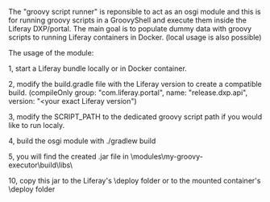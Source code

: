 The "groovy script runner" is reponsible to act as an osgi module and this is for running groovy scripts in a GroovyShell and execute them inside the Liferay DXP/portal.
The main goal is to populate dummy data with groovy scripts to running Liferay containers in Docker. (local usage is also possible)

The usage of the module:

1, start a Liferay bundle locally or in Docker container.

2, modify the build.gradle file with the Liferay version to create a compatible build.
(compileOnly group: "com.liferay.portal", name: "release.dxp.api", version: "<your exact Liferay version")

3, modify the SCRIPT_PATH to the dedicated groovy script path if you would like to run localy.

4, build the osgi module with ./gradlew build

5, you will find the created .jar file in \modules\my-groovy-executor\build\libs\

10, copy this jar to the Liferay's \deploy folder or to the mounted container's \deploy folder 
